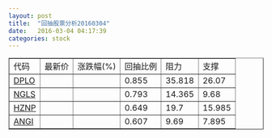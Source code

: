 ```yaml
---
layout: post
title:  "回抽股票分析20160304"
date:   2016-03-04 04:17:39
categories: stock
---
```

<script type="text/javascript">
var stockList = []
stockList.push('gb_dplo');
stockList.push('gb_ngls');
stockList.push('gb_hznp');
stockList.push('gb_angi');
</script>
<table border="1">
 <tr>
 <td>代码</td>
 <td>最新价</td>
 <td>涨跌幅(%)</td>
 <td>回抽比例</td>
 <td>阻力</td>
 <td>支撑</td>
</tr>
  <tr id="dplo">
  <td><a href="http://stock.finance.sina.com.cn/usstock/quotes/DPLO.html" target="_blank">DPLO</a></td><td></td><td></td><td>0.855</td><td>35.818</td><td>26.07</td></tr>
  <tr id="ngls">
  <td><a href="http://stock.finance.sina.com.cn/usstock/quotes/NGLS.html" target="_blank">NGLS</a></td><td></td><td></td><td>0.793</td><td>14.365</td><td>9.68</td></tr>
  <tr id="hznp">
  <td><a href="http://stock.finance.sina.com.cn/usstock/quotes/HZNP.html" target="_blank">HZNP</a></td><td></td><td></td><td>0.649</td><td>19.7</td><td>15.985</td></tr>
  <tr id="angi">
  <td><a href="http://stock.finance.sina.com.cn/usstock/quotes/ANGI.html" target="_blank">ANGI</a></td><td></td><td></td><td>0.607</td><td>9.69</td><td>7.895</td></tr>
</table>
